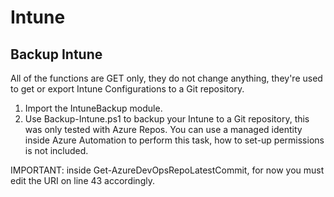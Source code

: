 # Intune

## Backup Intune

All of the functions are GET only, they do not change anything, they're used to get or export Intune Configurations to a Git repository.

1. Import the IntuneBackup module.
2. Use Backup-Intune.ps1 to backup your Intune to a Git repository, this was only tested with Azure Repos. You can use a managed identity inside Azure Automation to perform this task, how to set-up permissions is not included.

IMPORTANT: inside Get-AzureDevOpsRepoLatestCommit, for now you must edit the URI on line 43 accordingly.